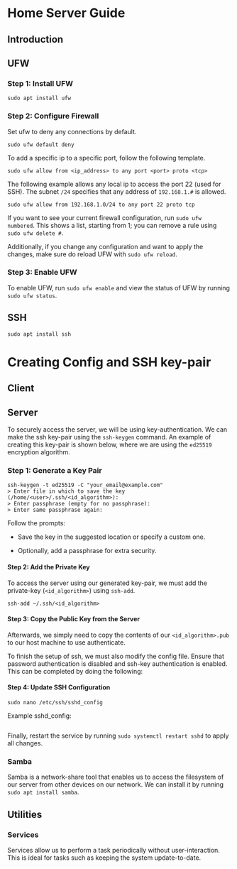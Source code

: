 # Home Server Guide

## Introduction

## UFW

### Step 1: Install UFW

```
sudo apt install ufw
```

### Step 2: Configure Firewall

Set ufw to deny any connections by default.

```
sudo ufw default deny
```

To add a specific ip to a specific port, follow the following template.

```
sudo ufw allow from <ip_address> to any port <port> proto <tcp>
```

The following example allows any local ip to access the port 22 (used for SSH). The subnet `/24` specifies that any address of `192.168.1.#` is allowed.

```
sudo ufw allow from 192.168.1.0/24 to any port 22 proto tcp
```

If you want to see your current firewall configuration, run `sudo ufw numbered`. This shows a list, starting from 1; you can remove a rule using `sudo ufw delete #`.

Additionally, if you change any configuration and want to apply the changes, make sure do reload UFW with `sudo ufw reload`.

### Step 3: Enable UFW

To enable UFW, run `sudo ufw enable` and view the status of UFW by running `sudo ufw status`.

## SSH

```
sudo apt install ssh
```

# Creating Config and SSH key-pair

## Client

## Server

To securely access the server, we will be using key-authentication. We can make the ssh key-pair using the `ssh-keygen` command. An example of creating this key-pair is shown below, where we are using the `ed25519` encryption algorithm.

### Step 1: Generate a Key Pair

```
ssh-keygen -t ed25519 -C "your_email@example.com"
> Enter file in which to save the key (/home/<user>/.ssh/<id_algorithm>):
> Enter passphrase (empty for no passphrase):
> Enter same passphrase again:
```

Follow the prompts:

- Save the key in the suggested location or specify a custom one.

- Optionally, add a passphrase for extra security.

#### Step 2: Add the Private Key

To access the server using our generated key-pair, we must add the private-key (`<id_algorithm>`) using `ssh-add`.


```
ssh-add ~/.ssh/<id_algorithm>
```

#### Step 3: Copy the Public Key from the Server

Afterwards, we simply need to copy the contents of our `<id_algorithm>.pub` to our host machine to use authenticate.

To finish the setup of ssh, we must also modify the config file. Ensure that password authentication is disabled and ssh-key authentication is enabled. This can be completed by doing the following:

#### Step 4: Update SSH Configuration

```
sudo nano /etc/ssh/sshd_config
```

Example sshd_config:

```

```

Finally, restart the service by running `sudo systemctl restart sshd` to apply all changes.

### Samba

Samba is a network-share tool that enables us to access the filesystem of our server from other devices on our network. We can install it by running `sudo apt install samba`.

## Utilities

### Services

Services allow us to perform a task periodically without user-interaction. This is ideal for tasks such as keeping the system update-to-date.

